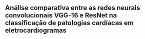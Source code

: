 ## Análise comparativa entre as redes neurais convolucionais VGG-16 e ResNet na classificação de patologias cardíacas em eletrocardiogramas

